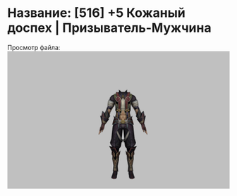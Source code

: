 # Название: [516] +5 Кожаный доспех | Призыватель-Мужчина

Просмотр файла:
![p080003.png](p080003.png)